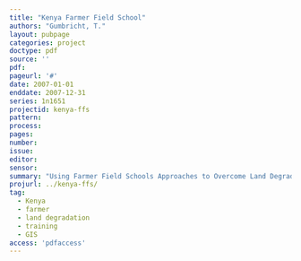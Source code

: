 ```yaml
---
title: "Kenya Farmer Field School"
authors: "Gumbricht, T."
layout: pubpage
categories: project
doctype: pdf
source: ''
pdf:
pageurl: '#'
date: 2007-01-01
enddate: 2007-12-31
series: 1n1651
projectid: kenya-ffs
pattern:
process:
pages:
number:
issue:
editor:
sensor:
summary: "Using Farmer Field Schools Approaches to Overcome Land Degradation in Agro-Pastoral Areas of Kenya. Land degradation assessment – Baseline survey on spatial analysis of land cover / degradation trends and Toolkit Development."
projurl: ../kenya-ffs/
tag:
  - Kenya
  - farmer
  - land degradation
  - training
  - GIS
access: 'pdfaccess'
---
```

